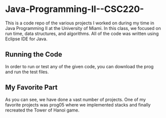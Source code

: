 # Java-Programming-II--CSC220-
This is a code repo of the various projects I worked on during my time in Java Programming II at the University of Miami. 
In this class, we focused on run time, data structures, and algorithms. 
All of the code was written using Eclipse IDE for Java.

## Running the Code
In order to run or test any of the given code, you can download the prog and run the test files.

## My Favorite Part
As you can see, we have done a vast number of projects. One of my favorite projects was prog05 where we implemented stacks and finally recreated the Tower of Hanoi game.
